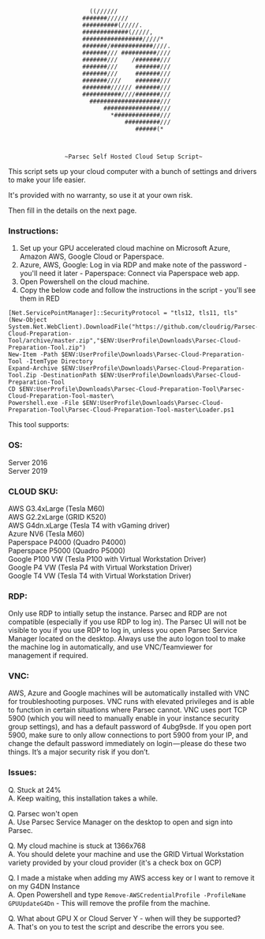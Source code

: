                            ((//////                                
                         #######//////                             
                         ##########(/////.                         
                         #############(/////,                      
                         #################/////*                   
                         #######/############////.                 
                         #######/// ##########////                 
                         #######///    /#######///                 
                         #######///     #######///                 
                         #######///     #######///                 
                         #######////    #######///                 
                         ########////// #######///                 
                         ###########////#######///                 
                           ####################///                 
                               ################///                 
                                 *#############///                 
                                     ##########///                 
                                        ######(*                   
                                                           
                           
                                       
                    ~Parsec Self Hosted Cloud Setup Script~

This script sets up your cloud computer with a bunch of settings and drivers
to make your life easier.  
                    
It's provided with no warranty, so use it at your own risk.

Then fill in the details on the next page.


### Instructions:                    
1. Set up your GPU accelerated cloud machine on Microsoft Azure, Amazon AWS, Google Cloud or Paperspace. 
2. Azure, AWS, Google: Log in via RDP and make note of the password - you'll need it later - Paperspace: Connect via Paperspace web app.
3. Open Powershell on the cloud machine.
4. Copy the below code and follow the instructions in the script - you'll see them in RED

```
[Net.ServicePointManager]::SecurityProtocol = "tls12, tls11, tls"  
(New-Object System.Net.WebClient).DownloadFile("https://github.com/cloudrig/Parsec-Cloud-Preparation-Tool/archive/master.zip","$ENV:UserProfile\Downloads\Parsec-Cloud-Preparation-Tool.zip")  
New-Item -Path $ENV:UserProfile\Downloads\Parsec-Cloud-Preparation-Tool -ItemType Directory  
Expand-Archive $ENV:UserProfile\Downloads\Parsec-Cloud-Preparation-Tool.Zip -DestinationPath $ENV:UserProfile\Downloads\Parsec-Cloud-Preparation-Tool  
CD $ENV:UserProfile\Downloads\Parsec-Cloud-Preparation-Tool\Parsec-Cloud-Preparation-Tool-master\  
Powershell.exe -File $ENV:UserProfile\Downloads\Parsec-Cloud-Preparation-Tool\Parsec-Cloud-Preparation-Tool-master\Loader.ps1
```

This tool supports:

### OS:
Server 2016  
Server 2019
                    
### CLOUD SKU:
AWS G3.4xLarge    (Tesla M60)  
AWS G2.2xLarge    (GRID K520)  
AWS G4dn.xLarge   (Tesla T4 with vGaming driver)  
Azure NV6         (Tesla M60)  
Paperspace P4000  (Quadro P4000)  
Paperspace P5000  (Quadro P5000)  
Google P100 VW    (Tesla P100 with Virtual Workstation Driver)  
Google P4 VW      (Tesla P4 with Virtual Workstation Driver)  
Google T4 VW      (Tesla T4 with Virtual Workstation Driver)  

### RDP:  
Only use RDP to intially setup the instance. Parsec and RDP are not compatible (especially if you use RDP to log in). The Parsec UI will not be visible to you if you use RDP to log in, unless you open Parsec Service Manager located on the desktop.  Always use the auto logon tool to make the machine log in automatically, and use VNC/Teamviewer for management if required.  

### VNC:
AWS, Azure and Google machines will be automatically installed with VNC for troubleshooting purposes. VNC runs with elevated privileges and is able to function in certain situations where Parsec cannot. VNC uses port TCP 5900 (which you will need to manually enable in your instance security group settings), and has a default password of 4ubg9sde. If you open port 5900, make sure to only allow connections to port 5900 from your IP, and change the default password immediately on login — please do these two things. It’s a major security risk if you don’t.

### Issues:
Q. Stuck at 24%  
A. Keep waiting, this installation takes a while.

Q. Parsec won't open  
A. Use Parsec Service Manager on the desktop to open and sign into Parsec.

Q. My cloud machine is stuck at 1366x768  
A. You should delete your machine and use the GRID Virtual Workstation variety provided by your cloud provider (it's a check box on GCP)

Q. I made a mistake when adding my AWS access key or I want to remove it on my G4DN Instance  
A. Open Powershell and type `Remove-AWSCredentialProfile -ProfileName GPUUpdateG4Dn` - This will remove the profile from the machine.

Q. What about GPU X or Cloud Server Y - when will they be supported?  
A. That's on you to test the script and describe the errors you see.



